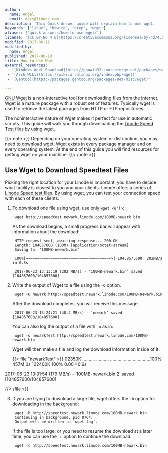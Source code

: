 ```yaml
---
author:
  name: Angel
  email: docs@linode.com
description: 'This Quick Answer guide will explain how to use wget.'
keywords: ["linux", "how to", "grep", "wget"]
aliases: ['quick-answers/how-to-use-wget/']
license: '[CC BY-ND 4.0](https://creativecommons.org/licenses/by-nd/4.0)'
modified: 2017-06-12
modified_by:
  name: Angel
published: 2017-06-19
title: How to Use Wget
external_resources:
 - '[Windows Wget Download](http://gnuwin32.sourceforge.net/packages/wget.htm)'
 - '[Arch Wiki](https://wiki.archlinux.org/index.php/wget)'
 - '[Gentoo](https://packages.gentoo.org/packages/net-misc/wget)'

---
```



[GNU Wget](https://www.gnu.org/software/wget/) is a non-interactive tool for downloading files from the internet. Wget is a mature package with a robust set of features. Typically wget is used to retrieve the latest packages from HTTP or FTP repositories.

The noninteractive nature of Wget makes it perfect for use in automatic scripts. This guide will walk you through downloading the [Linode Speed Test files](https://www.linode.com/speedtest) by using wget.


{{< note >}}
Depending on your operating system or distribution, you may need to download wget. Wget exists in every package manager and on every operating system. At the end of this guide
you will find resources for getting wget on your machine.
{{< /note >}}

## Use Wget to Download Speedtest Files

Picking the right location for your Linode is important, you have to decide what facility is closest to you and your clients. Linode offers a series of [Linode Speed test files](https://www.linode.com/speedtest). By using wget, you can test your connection speed with each of these clients.


1. To download one file using wget, use only `wget <url>`:

		wget http://speedtest.newark.linode.com/100MB-newark.bin

	As the download begins, a small progress bar will appear with information about the download:


		HTTP request sent, awaiting response... 200 OK
		Length: 104857600 (100M) [application/octet-stream]
		Saving to: ‘100MB-newark.bin’

		100%[======================================>] 104,857,600  202MB/s   in 0.5s

		2017-06-23 13:13:19 (202 MB/s) - ‘100MB-newark.bin’ saved [104857600/104857600]

2. Write the output of Wget to a file using the `-O` option.

		wget -O Newark http://speedtest.newark.linode.com/100MB-newark.bin

	After the download completes, you will receive this message:

		2017-06-23 13:24:21 (48.4 MB/s) - ‘newark’ saved [104857600/104857600]

	You can also log the output of a file with `-o` as in:

		wget -o newarkTest http://speedtest.newark.linode.com/100MB-newark.bin

	Wget will then make a file and log the download information inside of it:


	{{< file "newarkTest" >}}
02350K .......... .......... .......... .......... ..........100%  457M 0s
102400K                                                       100% 0.00 =0.6s

2017-06-23 13:31:54 (179 MB/s) - ‘100MB-newark.bin.2’ saved [104857600/104857600]

{{< /file >}}


3. If you are trying to download a large file, wget offers the `-b` option for downloading in the background:

        wget -b http://speedtest.newark.linode.com/100MB-newark.bin
        Continuing in background, pid 8764.
        Output will be written to ‘wget-log’.

    If the file is too large, or you need to resume the download at a later time, you can use the `-c` option to continue the download:

        wget -c http://speedtest.newark.linode.com/100MB-newark.bin







